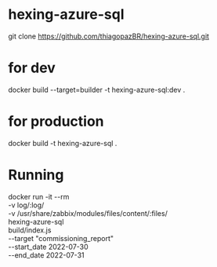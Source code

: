 # hexing-azure-sql

git clone https://github.com/thiagopazBR/hexing-azure-sql.git

# for dev

docker build --target=builder -t hexing-azure-sql:dev .

# for production

docker build -t hexing-azure-sql .

# Running

docker run -it --rm \
-v log/:log/ \
-v /usr/share/zabbix/modules/files/content/:files/ \
hexing-azure-sql \
build/index.js \
--target "commissioning_report" \
--start_date 2022-07-30 \
--end_date 2022-07-31
